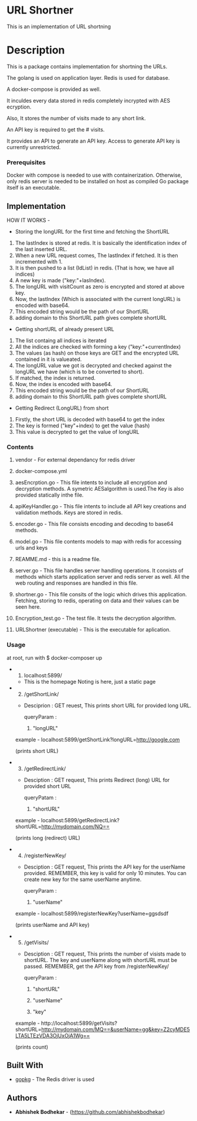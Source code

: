 # URL Shortner

This is an implementation of URL shortning

# Description

This is a package contains implementation for shortning the URLs.

The golang is used on application layer. Redis is used for database.

A docker-compose is provided as well.


It inculdes every data stored in redis completely incrypted with AES ecryption.

Also, It stores the number of visits made to any short link.

An API key is required to get the # visits.

It provides an API to generate an API key. Access to generate API key is currently unrestricted.


### Prerequisites

Docker with compose is needed to use with containerization.
Otherwise, only redis server is needed to be installed on host as compiled Go package itself is an executable.

## Implementation

HOW IT WORKS - 

 * Storing the longURL for the first time and fetching the ShortURL
1) The lastIndex is stored at redis. It is basically the identification index of the last inserted URL.
2) When a new URL request comes, The lastIndex if fetched. It is then incremented with 1.
3) It is then pushed to a list (IdList) in redis. (That is how, we have all indices)
3) A new key is made ("key:"+lasIndex).
4) The longURL with visitCount as zero is encrypted and stored at above key.
5) Now, the lastIndex (Which is associated with the current longURL) is encoded with base64.
6) This encoded string would be the path of our ShortURL
7) adding domain to this ShortURL path gives complete shortURL

* Getting shortURL of already present URL

1) The list containg all indices is iterated
2) All the indices are checked with forming a key ("key:"+currentIndex)
3) The values (as hash) on those keys are GET and the encrypted URL contained in it is valueated.
4) The longURL value we got is decrypted and checked against the longURL we have (which is to be converted to short).
5) If matched, the index is returned.
6) Now, the index is encoded with base64.
7) This encoded string would be the path of our ShortURL
8) adding domain to this ShortURL path gives complete shortURL

* Getting Redirect (LongURL) from short

1) Firstly, the short URL is decoded with base64 to get the index
2) The key is formed ("key"+index) to get the value (hash)
3) This value is decrypted to get the value of longURL

### Contents

1) vendor - For external dependancy for redis driver

2) docker-compose.yml

3) aesEncrption.go - This file intents to include all encryption and decryption methods. A symetric AESalgorithm is used.The Key is also provided statically inthe file.

4) apiKeyHandler.go - This file intents to include all API key creations and validation methods. Keys are stored in redis.

5) encoder.go - This file consists encoding and decoding to base64 methods.

6) model.go - This file contents models to map with redis for accessing urls and keys

7) REAMME.md - this is a readme file.

8) server.go - This file handles server handling operations. It consists of methods which starts application server and redis server as well. All the web routing and responses are handled in this file.

9) shortner.go - This file consits of the logic which drives this application. Fetching, storing to redis, operating on data and their values can be seen here.

10) Encryption_test.go - The test file. It tests the decryption algorithm.

11) URLShortner (executable) - This is the executable for aplication.

### Usage

at root, run with 
$ docker-composer up

* 1) localhost:5899/ 
    - This is the homepage
        Noting is here, just a static page

* 2) /getShortLink/

    - Desciprion : GET reuest, This prints short URL for provided long URL.

        queryParam : 

        1) "longURL"

    example - localhost:5899/getShortLink?longURL=http://google.com

    (prints short URL)

* 3) /getRedirectLink/

    - Desciption : GET request, This prints Redirect (long) URL for provided short URL

        queryPatam :

        1) "shortURL"

    example - localhost:5899/getRedirectLink?shortURL=http://mydomain.com/NQ== 

    (prints long (redirect) URL)

* 4) /registerNewKey/

    - Desciption : GET request, This prints the API key for the userName provided. REMEMBER, this key is valid for only 10 minutes. You can create new key for the same userName anytime.

        queryParam : 

        1) "userName"

    example - localhost:5899/registerNewKey?userName=ggsdsdf

    (prints userName and API key)

* 5) /getVisits/

    - Desciption : GET request, This prints the number of visists made to shortURL. The key and userName along with shortURL must be passed. REMEMBER, get the API key from /registerNewKey/

        queryParam :

        1) "shortURL"

        2) "userName"

        3) "key"

    example - http://localhost:5899/getVisits?shortURL=http://mydomain.com/MQ==&userName=gg&key=Z2cyMDE5LTA5LTEzVDA3OjUxOjA1Wg==

    (prints count)

## Built With

* [gopkg](https://gopkg.in/redis.v4) - The Redis driver is used




## Authors

* **Abhishek Bodhekar** - (https://github.com/abhishekbodhekar)



